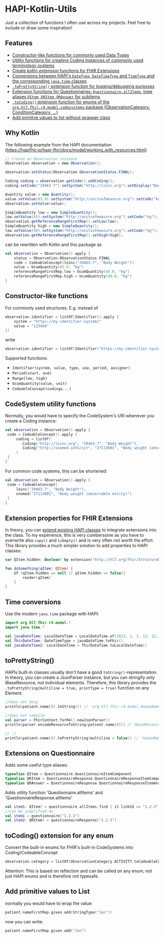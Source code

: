 # HAPI-Kotlin-Utils
Just a collection of functions I often use across my projects.
Feel free to include or draw some inspiration!

## Features
* [Constructor-like functions for commonly used Data Types](#constructor-like-functions)
* [Utility functions for creating Coding instances of commonly used terminology systems](#CodeSystem-utility-functions) 
* [Create kotlin extension functions for FHIR Extensions](#Extension-properties-for-FHIR-Extensions)  
* [Conversions between HAPI's `DateType`, `DateTimeType` and `TimeType` and the corresponding `java.time` classes](#time-conversions)
* [`.toPrettyString()` extension function for logging/debugging purposes](#toprettystring) 
* [Extension functions for Questionnaires: `Questionnaire.allItems`, type aliases `QItem`, `QRItem`, `QRAnswer` for subitems](#extensions-on-questionnaire)
* [`.toCoding()` extension function for enums of the `org.hl7.fhir.r4.model.codesystems` package (ObservationCategory, ConditionCategory, ...)](#tocoding-extension-for-any-enum)
* [Add primitve values to list without wrapper class](#add-primitive-values-to-list)

## Why Kotlin
The following example from the HAPI documentation (https://hapifhir.io/hapi-fhir/docs/model/working_with_resources.html)
```java
// Create an Observation instance
Observation observation = new Observation();

observation.setStatus(Observation.ObservationStatus.FINAL);

Coding coding = observation.getCode().addCoding();
coding.setCode("29463-7").setSystem("http://loinc.org").setDisplay("Body Weight");

Quantity value = new Quantity();
value.setValue(83.9).setSystem("http://unitsofmeasure.org").setCode("kg");
observation.setValue(value);

SimpleQuantity low = new SimpleQuantity();
low.setValue(45).setSystem("http://unitsofmeasure.org").setCode("kg");
observation.getReferenceRangeFirstRep().setLow(low);
SimpleQuantity high = new SimpleQuantity();
low.setValue(90).setSystem("http://unitsofmeasure.org").setCode("kg");
observation.getReferenceRangeFirstRep().setHigh(high);
```

can be rewritten with Kotlin and this package as 

```kotlin
val observation = Observation().apply {
    status = Observation.ObservationStatus.FINAL
    code = CodeableConcept(loinc("29463-7", "Body Weight"))
    value = UcumQuantity(83.9, "kg")
    referenceRangeFirstRep.low = UcumQuantity(45.0, "kg")
    referenceRangeFirstRep.high = UcumQuantity(90.0, "kg")
}
```

## Constructor-like functions
For commonly used structures. E.g. instead of 
```kotlin
observation.identifier = listOf(Identifier().apply {
    system = "https://my-identifier-system/"
    value = "123456"
})
```
write 
```kotlin
observation.identifier = listOf(Identifier("https://my-identifier-system/", "123456"))
```
Supported functions:
* `Identifier(system, value, type, use, period, assigner)`
* `Period(start, end)`
* `Range(low, high)`
* `UcumQuantity(value, unit)`
* `CodeableConcept(codings...)`

## CodeSystem utility functions
Normally, you would have to specify the CodeSystem's URI whenever you create a Coding instance:
```kotlin
val observation = Observation().apply {
 code = CodeableConcept().apply {
     coding = listOf(
        Coding("http://loinc.org", "29463-7", "Body Weight"),
        Coding("http://snomed.info/sct", "27113001", "Body weight (observable entity)")
     )
 }
}
```
For common code systems, this can be shortened:
```kotlin
val observation = Observation().apply {
 code = CodeableConcept(
     loinc("29463-7", "Body Weight"), 
     snomed("27113001", "Body weight (observable entity)")
 )   
}
```

## Extension properties for FHIR Extensions
In theory, you can [extend existing HAPI classes](https://hapifhir.io/hapi-fhir/docs/model/custom_structures.html) to 
integrate extensions into the class. To my experience, this is very cumbersome as you have to overwrite also 
`copy()` and `isEmpty()` and is very often not worth the effort. 
This library provides a much simpler solution to add properties to HAPI classes:
```kotlin
var QItem.hidden: Boolean? by extension("http://hl7.org/fhir/StructureDefinition/questionnaire-hidden")

fun doSomething(qItem: QItem) {
    if (qItem.hidden == null || qItem.hidden == false){
        render(qItem)
    }
}
```

## Time conversions
Use the modern `java.time` package with HAPI:
```kotlin
import org.hl7.fhir.r4.model.*
import java.time.*

val javaDateTime: LocalDateTime = LocalDateTime.of(2023, 1, 1, 12, 12, 12)
val fhirDateTime: DateTimeType = javaDateTime.toFhir()
val javaDateTime2: LocalDateTime = fhirDateTime.toLocalDateTime()
```

## toPrettyString()
HAPIs built-in classes usually don't have a good `toString()`-representation. In theory, you can create a JsonParser instance,
but you can stringify only IBaseResource, not individual elements. Therefore, this library provides the 
`.toPrettyString(multiline = true, printType = true)` function on any Element.

```kotlin
//does not help
println(patient.name[0].toString()) // 'org.hl7.fhir.r4.model.HumanName@725bef66' 

//does not compile
val parser = FhirContext.forR4().newJsonParser()
println(parser.encodeResourceToString(patient.name[0])) // IBaseResource is required

// :) 
println(patient.name[0].toPrettyString(multiline = false)) // 'HumanName{ family: "Doe",  given: ["John"] }'
```

## Extensions on Questionnaire
Adds some useful type aliases:
```kotlin
typealias QItem = Questionnaire.QuestionnaireItemComponent
typealias QRItem = QuestionnaireResponse.QuestionnaireResponseItemComponent
typealias QRAnswer = QuestionnaireResponse.QuestionnaireResponseItemAnswerComponent
```

Adds utility function 'Questionnaire.allItems' and 'QuestionnaireResponse.allItems'
```kotlin
val item1: QItem? = questionnaire.allItems.find { it.linkId == "1.2.3" }
//can be simplified as 
val item1 = questionnaire["1.2.3"]
val item2: QRItem? = questionnaireResponse["1.2.3"]
```

## toCoding() extension for any enum
Convert the built-in enums for FHIR's built-in CodeSystems into Coding/CodeableConcept  

```kotlin
observation.category = listOf(ObservationCategory.ACTIVITY.toCodeableConcept())
```

Attention: This is based on reflection and can be called on any enum, not just HAPI enums and is therefore not typesafe.

## Add primitive values to List
normally you would have to wrap the value:
```kotlin
patient.nameFirstRep.given.add(StringType("Jon"))
```
now you can write:
```kotlin
patient.nameFirstRep.given.add("Jon")
```